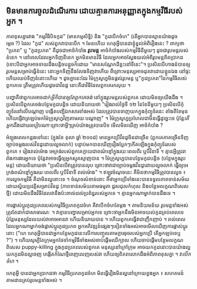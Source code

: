 <?php require("../../entete.php");?> <?php require("../../base.php");?> <?php require("../../fonctions.php");?>

<div id="corps">

<h2>មិន​មានការ​ចូល​ដំណើរការ ​ដោយ​គ្មាន​ការ​អនុញ្ញាត​ក្នុង​កម្មវីធី​របស់​អ្នក​ ។</h2>

<p>ភាព​ខុស​គ្នា​រវាង "​កម្មវិធី​បិទ​កូដ​" (មាន​​កម្មសិទ្ធិ) និង "​​កូដ​បើក​ចំហ" (តើ​អ្នក​បាន​ស្មាន​យ៉ាង​ដូច​ម្តេច ?) ដែល "កូដ​" របស់​​ពួកវា​បាន​​បើក ។  
មែន​ហើយ ហេតុ​អ្វី​បាន​ជា​ខ្ញុំ​ខ្វល់​អំពី​រឿង​នេះ ? ពាក្យ​ថា "ប្រភព​" ឬ "កូដ​ប្រភព" គឺ​​ដូច​ជាអាថ៌កំបាំង
<b>រូបមន្ត​</b> ​អាថ៌កំបាំង​​របស់​កម្មវិធី​​នីមួយៗ ដូច​ជា​​រូបមន្ត​​​​​របស់​នំ​ខេក ។ 
នៅពេល​ដែល​អ្នក​ទិញ​នីខេក អ្ន​ក​​មិន​មាន​វិធី​ ដែល​អ្នក​អាច​ស្វែងយល់​​អំពី​​​រូបមន្ត​​ពិតប្រាកដ (ទោះ​បីជា​អ្នក​អាច​ទាយ​​ដឹង​​បន្តិចបន្តួច​ក៏​ដោយ "មាន​សណ្ដែក​ដី​ខ្លះ​នៅ​ទីនេះ"។ ប្រសិនបើ​ហាង​នំ​បាន​ឲ្យ​​រូបមន្ត​​សម្រាប់​​ធ្វើ​នំ​នេះ នោះ​​អ្នក​ទិញ​នឹង​លែង​ទិញ​វា​ហើយ ពីព្រោះ​មនុស្ស​អាច​ដុត​វា​ដោយ​ខ្លួន​ឯង នៅ​ផ្ទះ ហើយ​ឈប់​ទិញ​នំ​នោះ​ហើយ ។ ដូច​គ្នា​នេះ​ដែរ ម៉ៃក្រូសូហ្វ​មិន​ផ្ដល់​​រូបមន្ត​ ឬ​"កូដ​ប្រភព"​នៃ​កម្មវិធី​របស់​ពួកគេ​ទេ ត្រឹមត្រូវ​ហើយ​ដូច​ជា​វីនដូ នោះ​គឺ​ជា​វិធី​ដែល​ពួកគេ​រក​លុយ ។</p>

<p>​បញ្ហា​គឺ​ថា​​ពួក​គេ​អាច​ដាក់​<i>អ្វី​ក៏​បាន​ឲ្យ​តែ​ពួក​គេ​ចង់</i> នៅ​ក្នុង​រូបមន្ត​របស់​ពួកគេ ​ដោយ​មិន​ឲ្យ​យើង​ដឹង ។ ប្រសិនបើ​ពួកគេ​ចង់​បន្ថែម​កូដ​បន្តិច​ ដោយ​និយាយ​ថា "រៀងរាល់​ថ្ងៃ​ទី ១២ នៃ​ខែ​នីមួយៗ ប្រសិនបើ​កុំព្យូទ័រ​នៅ​លើ​បណ្ដាញ បង្កើត​បញ្ជី​ឯកសារ​ទាំងអស់ ដែល​ត្រូវ​បាន​ទាញយក​ក្នុង​កុំព្យូទ័រ​នេះ តាំង​ពី​ខែ​មុន ហើយ​ផ្ញើ​វា​ត្រឡប់​មកម៉ៃក្រូសូហ្វ​វិញតាម​រយៈ​បណ្ដាញ​" ។ ម៉ៃក្រូសូហ្វ​ប្រហែលជា​មិន​ធ្វើ​ដូច្នេះ​ទេ ប៉ុន្តែ​​<i>តើ​​អ្នក​ដឹង​ដោយ​របៀប​ណា​</i> ព្រោះ​ថា​អ្វីៗ​គ្រប់​យ៉ាង​ត្រូវ​បានបិទ មើល​មិនឃើញ អាថ៌កំបាំង ?</p>

<p>អំឡុង​ពេលកន្លង​ទៅនេះ (​ក្នុង​ខែ តុលា ឆ្នាំ ២០០៨) មាន​អ្នក​ប្រើ​វីនដូ​​​​ចិន​ជាច្រើន​ (ពួកគេ​ភាគ​ច្រើន​ទិញ​ច្បាប់​ចម្លង​របស់វីនដូ​​ដោយ​លួច​លាក់) បន្ទាប់មកបានឃើញ​រឿង​ប្លែកៗ​កើត​ឡើង​ក្នុង​កុំព្យូទ័រ​របស់​ពួកគេ ៖ រៀងរាល់​ម៉ោង អេក្រង់​របស់​ពួកគេ​ក្លាយជា​ពណ៌​ខ្មៅ​ក្នុង​រយៈពេល​ពីរ ឬ​បី​វិនាទី ។ គ្មាន​អ្វី​ត្រូវ​រារាំង​ការងារ​អ្នក​ទេ ប៉ុន្តែ​វា​អាច​ធ្វើ​ឲ្យ​អ្នក​ស្មុគស្មាញ​បាន ។ ម៉ៃក្រូសូហ្វ​​បានបន្ថែម​កូដ​បន្តិច​ (បន្ថែម​ក្នុង​​រូបមន្ត) ដោយ​និយាយ​ថា "ប្រសិនបើ​វា​ត្រូវ​បាន​លុប ព្រោះ​ថា​វា​ជា​ច្បាប់ចម្លង​វីនដូ​ដោយ​លួច​លាក់ ធ្វើ​ឲ្យ​អេក្រង់​ពណ៌​ខ្មៅ​ក្នុង​រយៈពេល​ពីរ ឬ​បី​វិនាទី រាល់​ម៉ោង" ។ ឥឡូវ​ចំណុច​នេះ គឺ​មិន​ថា​កម្មវិធី​ត្រូវ​បាន​លួច ៖ ការ​លួច​កម្មវិធី​ គឺ​​ជា​មិន​ល្អ​នោះទេ ។ ចំណុច​សំខាន់​នោះ​ គឺ​ថា​អ្នកប្រើ​ទាំង​នេះ​បាន​ទទួល​ភាព​ទាន់​សម័យ​ដោយ​ស្វ័យ​ប្រវត្តិ​សម្រាប់​វីនដូ (ភាព​ទាន់សម័យ​តាមធម្មតា ជួសជុល​កំហុស និង​បន្ថែម​លក្ខណ​ពិសេស​ថ្មី) ដោយ​មិន​ដឹង​វិធី​ដែល​វា​នឹង​ប៉ះពាល់​ដល់​ប្រព័ន្ធ​របស់​អ្នក​ទេ ។ គ្មាន​អ្នក​ណា​ម្នាក់​​បាន​ដឹង​ទេ ។</p>

<p>ការ​ផ្លាស់​ប្តូរ​កូដ​ប្រភព​របស់​កម្មវិធី​ប្រភព​កូដ​ចំហ គឺ​វា​បើក​ចំហ​តែ​ម្ដង ។ តាម​និយមន័យ រូបមន្ត​ទាំង​អស់​ត្រូវតែ​ដាក់​ជា​សាធារណៈ ។ វា​គ្មានបញ្ហា​សម្រាប់​អ្នក​ទេ ព្រោះ​ថា​អ្នក​នឹង​មិន​អាច​យល់​កូដ​គ្រប់ពេល​ទេ ប៉ុន្តែ​មនុស្ស​ដែល​យល់​វា​អាច​អាន​វា ហើយ​និយាយ​បាន ។ ហើយ​ពួកគេ​ធ្វើវា​ជា​ញឹកញាប់ ។ រាល់ពេល​ដែល​អ្នក​ណាម្នាក់​ចង់​ផ្លាស់ប្ដូរ​កូដ​ប្រភព អ្នក​អភិវឌ្ឍន៍​ផ្សេងៗ​ទៀត​ទាំងអស់​អាច​មើល​ឃើញ​ការ​ផ្លាស់ប្ដូរ​នោះ ("ហេ ហេតុ​អ្វី​បាន​ជា​អ្នក​បន្ថែម​កូដ​នេះ​លើ​ការ​បញ្ចូល​តាម​ក្ដារចុច​របស់​អ្នក​ប្រើ តើ​អ្នក​ឡប់​ទេ​ឬ ?") ។ ហើយ​សូម្បីតែ​ក្រុម​អ្នក​ថែ​ទាំ​កម្មវិធី​ទាំងអស់​​ចាប់ផ្ដើម​ឈឺក្បាល ហើយ​ចាប់ផ្ដើម​បន្ថែម​លក្ខណ​ពិសេស puppy-killing ក្នុង​កូដ​ប្រភព​របស់​ពួកគេ មនុស្ស​នៅ​ក្រៅ​ក្រុម​ អាច​យក​កូដ​នោះបាន​យ៉ា​ងល្អ យក​កូដ​មិនល្អ​ចេញ បង្កើត​កំណែ​ថ្មី​ពេញលេញ​របស់​វា ហើយ​ឲ្យ​ពិភពលោក​ដឹង​អំពី​ភាព​ខុស​គ្នា ។ វា​<i>បើក​ចំហ​</i> ។</p>

<p>​​ហេតុ​អ្វី បាន​ជា​អ្នក​​ប្រាកដថា កម្មវិធី​ប្រភព​កូដ​ចំហ មិនធ្វើ​រឿង​មិនល្អ​នៅ​ក្រោយ​ខ្នង​អ្នក ៖ សហគមន៍​តាមដាន​គ្រប់​រូបមន្ត​ទាំងអស់ ។</p>

</div>


